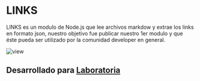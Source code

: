 #  LINKS

LINKS es un modulo de Node.js que lee archivos markdow y extrae los links en formato json, nuestro objetivo fue publicar nuestro 1er modulo y que éste pueda ser utilizado por la comunidad developer en general.



![view](https://user-images.githubusercontent.com/32303587/36219721-56748984-1186-11e8-9452-5a65b852f7fd.png)



 ## Desarrollado para [Laboratoria](http://laboratoria.la)
